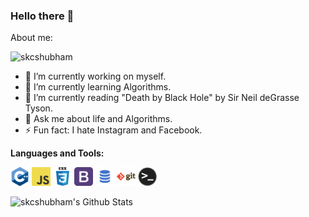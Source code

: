 ### Hello there 👋

<!--
**skcshubham/skcshubham** is a ✨ _special_ ✨ repository because its `README.md` (this file) appears on your GitHub profile. -->

About me: <p> <img src="https://komarev.com/ghpvc/?username=skcshubham" alt="skcshubham" /> </p>

- 🔭 I’m currently working on myself.
- 🌱 I’m currently learning Algorithms. 
- 👯 I’m currently reading "Death by Black Hole" by Sir Neil deGrasse Tyson.
- 💬 Ask me about life and Algorithms.
- ⚡ Fun fact: I hate Instagram and Facebook.

**Languages and Tools:**  

<code><img height="30" src="https://raw.githubusercontent.com/github/explore/80688e429a7d4ef2fca1e82350fe8e3517d3494d/topics/cpp/cpp.png"></code>
<code><img height="30" src="https://raw.githubusercontent.com/github/explore/80688e429a7d4ef2fca1e82350fe8e3517d3494d/topics/javascript/javascript.png"></code>
<code><img height="30" src="https://raw.githubusercontent.com/github/explore/80688e429a7d4ef2fca1e82350fe8e3517d3494d/topics/css/css.png"></code>
<code><img height="30" src="https://raw.githubusercontent.com/github/explore/80688e429a7d4ef2fca1e82350fe8e3517d3494d/topics/bootstrap/bootstrap.png"></code>
<code><img height="30" src="https://raw.githubusercontent.com/github/explore/80688e429a7d4ef2fca1e82350fe8e3517d3494d/topics/sql/sql.png"></code>
<code><img height="30" src="https://raw.githubusercontent.com/github/explore/80688e429a7d4ef2fca1e82350fe8e3517d3494d/topics/git/git.png"></code>
<code><img height="30" src="https://raw.githubusercontent.com/github/explore/80688e429a7d4ef2fca1e82350fe8e3517d3494d/topics/terminal/terminal.png"></code>


<img align="left" alt="skcshubham's Github Stats" src="https://github-readme-stats.vercel.app/api?username=skcshubham&show_icons=true&hide_border=true" />
